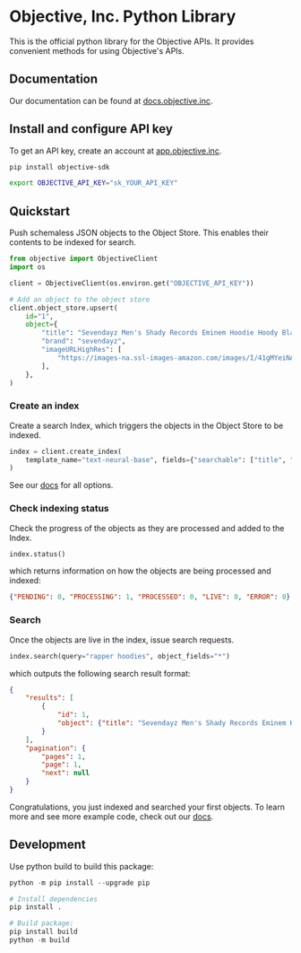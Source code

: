 # Objective, Inc. Python Library

This is the official python library for the Objective APIs. It provides convenient methods for using Objective's APIs. 

## Documentation

Our documentation can be found at [docs.objective.inc](https://docs.objective.inc).

## Install and configure API key

To get an API key, create an account at [app.objective.inc](https://app.objective.inc).

```bash
pip install objective-sdk

export OBJECTIVE_API_KEY="sk_YOUR_API_KEY"
```

## Quickstart

Push schemaless JSON objects to the Object Store. This enables their contents to be indexed for search.

```python
from objective import ObjectiveClient
import os

client = ObjectiveClient(os.environ.get("OBJECTIVE_API_KEY"))

# Add an object to the object store
client.object_store.upsert(
    id="1",
    object={
        "title": "Sevendayz Men's Shady Records Eminem Hoodie Hoody Black Medium",
        "brand": "sevendayz",
        "imageURLHighRes": [
            "https://images-na.ssl-images-amazon.com/images/I/41gMYeiNASL.jpg"
        ],
    },
)
```

### Create an index

Create a search Index, which triggers the objects in the Object Store to be indexed.

```python
index = client.create_index(
    template_name="text-neural-base", fields={"searchable": ["title", "brand"]}
)

```

See our [docs](https://www.objective.inc/docs/index/api/create-index) for all options.

### Check indexing status

Check the progress of the objects as they are processed and added to the Index.

```python
index.status()
```
which returns information on how the objects are being processed and indexed:

```json
{"PENDING": 0, "PROCESSING": 1, "PROCESSED": 0, "LIVE": 0, "ERROR": 0}
```

### Search

Once the objects are live in the index, issue search requests.

```python
index.search(query="rapper hoodies", object_fields="*")
```

which outputs the following search result format:

```json
{
    "results": [
        {
            "id": 1,
            "object": {"title": "Sevendayz Men's Shady Records Eminem Hoodie Hoody Black Medium", "brand": "sevendayz", "imageURLHighRes": ["https://images-na.ssl-images-amazon.com/images/I/41gMYeiNASL.jpg"]}
        }
    ],
    "pagination": {
        "pages": 1,
        "page": 1,
        "next": null
    }
}
```

Congratulations, you just indexed and searched your first objects. To learn more and see more example code, check out our [docs](https://www.objective.inc/docs).


## Development

Use python build to build this package:

```python
python -m pip install --upgrade pip

# Install dependencies
pip install .

# Build package:
pip install build
python -m build
````
